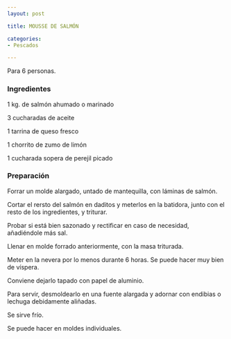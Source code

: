 ```yaml
---
layout: post

title: MOUSSE DE SALMÓN

categories:
- Pescados

---
```

Para 6 personas.

<h3>Ingredientes</h3>

1 kg. de salmón ahumado o marinado

3 cucharadas de aceite

1 tarrina de queso fresco

1 chorrito de zumo de limón

1 cucharada sopera de perejil picado

<h3>Preparación</h3>

Forrar un molde alargado, untado de mantequilla, con láminas de salmón.

Cortar el rersto del salmón en daditos y meterlos en la batidora, junto con el resto de los ingredientes, y triturar.

Probar si está bien sazonado y rectificar en caso de necesidad, añadiéndole más sal.

Llenar en molde forrado anteriormente, con la masa triturada.

Meter en la nevera por lo menos durante 6 horas. Se puede hacer muy bien de víspera.

Conviene dejarlo tapado con papel de aluminio.

Para servir, desmoldearlo en una fuente alargada y adornar con endibias o lechuga debidamente aliñadas.

Se sirve frío.

Se puede hacer en moldes individuales.